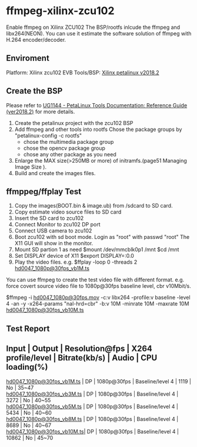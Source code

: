 # ffmpeg-xilinx-zcu102
Enable ffmpeg on Xilinx ZCU102
The BSP/rootfs inlcude the ffmpeg and libx264(NEON). You can use it estimate the software solution of ffmpeg with H.264 encoder/decoder.

## Enviroment
Platform:     Xilinx zcu102 EVB
Tools/BSP:    [Xilinx petalinux v2018.2][1]

## Create the BSP
Please refer to [UG1144 - PetaLinux Tools Documentation: Reference Guide (ver2018.2)][2] for more details.
1. Create the petalinux project with the zcu102 BSP
2. Add ffmpeg and other tools into rootfs
   Chose the package groups by "petalinux-config -c rootfs" 
   - chose the multimedia package group
   - chose the opencv package group
   - chose any other package as you need
3. Enlarge the MAX size(>250MB or more) of initramfs.(page51 Managing Image Size ).
4. Build and create the images files.


## ffmppeg/ffplay Test
1. Copy the images(BOOT.bin & image.ub) from /sdcard to SD card. 
2. Copy estimate video source files to SD card
3. Insert the SD card to zcu102
4. Connect Monitor to zcu102 DP port
5. Connect USB camera to zcu102
6. Boot zcu102 with sd boot mode. Login as "root" with passwd "root"
The X11 GUI will show in the monitor. 
7. Mount SD partion 1 as need
  $mount /dev/mmcblk0p1 /mnt
  $cd /mnt
8. Set DISPLAY device of X11
  $export DISPLAY=:0.0
9. Play the video files.
  e.g.
  $ffplay -loop 0 -threads 2 hd0047_1080p@30fps_vb1M.ts


You can use ffmpeg to create the test video file with different format.
e.g. force covert source video file to 1080p@30fps baseline level, cbr v10Mbit/s.

$ffmpeg -i hd0047_1080p@30fps.mov -c:v libx264 -profile:v baseline -level 4 -an -y -x264-params "nal-hrd=cbr" -b:v 10M -minrate 10M -maxrate 10M  hd0047_1080p@30fps_vb10M.ts


## Test Report

Input                      |	Output | Resolution@fps	| X264 profile/level | Bitrate(kb/s)	| Audio	| CPU loading(%)
--------------------------------------------------------------------------------------------------------------------
hd0047_1080p@30fps_vb1M.ts | DP      | 1080p@30fps	  | Baseline/level 4	 | 1119	          | No    | 35~47	
hd0047_1080p@30fps_vb3M.ts | DP      | 1080p@30fps	  | Baseline/level 4   | 3272	          | No    | 40~55	
hd0047_1080p@30fps_vb5M.ts | DP      | 1080p@30fps  	| Baseline/level 4	 | 5434	          | No    | 40~60	
hd0047_1080p@30fps_vb8M.ts | DP      | 1080p@30fps  	| Baseline/level 4	 | 8689	          | No    | 40~67	
hd0047_1080p@30fps_vb10M.ts| DP      | 1080p@30fps  	| Baseline/level 4	 | 10862	        | No    | 45~70	
							




[1]: https://www.xilinx.com/products/design-tools/embedded-software/petalinux-sdk.html
[2]: https://www.xilinx.com/support/documentation/sw_manuals/xilinx2018_2/ug1144-petalinux-tools-reference-guide.pdf
